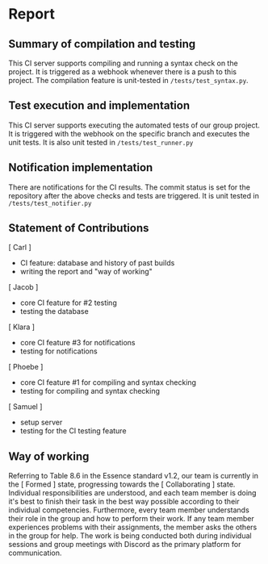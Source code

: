 # Report

## Summary of compilation and testing
This CI server supports compiling and running a syntax check on the project. It is triggered as a webhook whenever there is a push to this project. The compilation feature is unit-tested in `/tests/test_syntax.py`. 

## Test execution and implementation
This CI server supports executing the automated tests of our group project. It is triggered with the webhook on the specific branch and executes the unit tests. It is also unit tested in `/tests/test_runner.py`

## Notification implementation
There are notifications for the CI results. The commit status is set for the repository after the above checks and tests are triggered. It is unit tested in `/tests/test_notifier.py`

## Statement of Contributions

[ Carl ]
- CI feature: database and history of past builds
- writing the report and "way of working"

[ Jacob ]
- core CI feature for #2 testing
- testing the database

[ Klara ]
- core CI feature #3 for notifications
- testing for notifications

[ Phoebe ]
- core CI feature #1 for compiling and syntax checking
- testing for compiling and syntax checking

[ Samuel ]
- setup server
- testing for the CI testing feature

## Way of working 
Referring to Table 8.6 in the Essence standard v1.2, our team is currently in the [ Formed ] state, progressing towards the [ Collaborating ] state. Individual responsibilities are understood, and each team member is doing it's best to finish their task in the best way possible according to their individual competencies. Furthermore, every team member understands their role in the group and how to perform their work. If any team member experiences problems with their assignments, the member asks the others in the group for help. The work is being conducted both during individual sessions and group meetings with Discord as the primary platform for communication.

